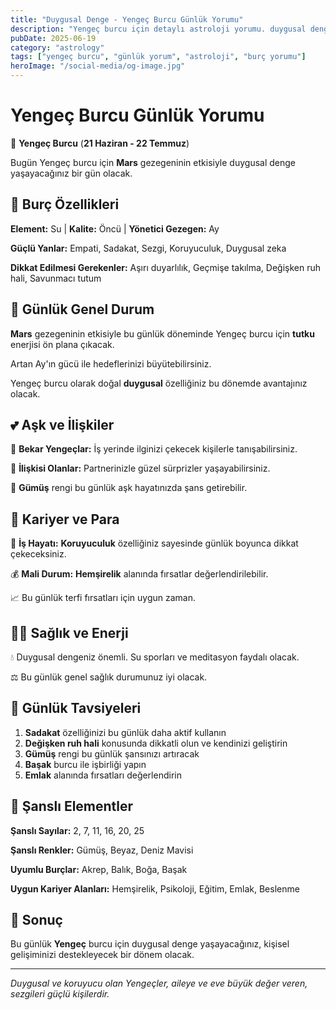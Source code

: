 ```yaml
---
title: "Duygusal Denge - Yengeç Burcu Günlük Yorumu"
description: "Yengeç burcu için detaylı astroloji yorumu. duygusal denge konusunda rehberlik."
pubDate: 2025-06-19
category: "astrology"
tags: ["yengeç burcu", "günlük yorum", "astroloji", "burç yorumu"]
heroImage: "/social-media/og-image.jpg"
---
```


# Yengeç Burcu Günlük Yorumu

🦀 **Yengeç Burcu** (**21 Haziran - 22 Temmuz**)

Bugün Yengeç burcu için **Mars** gezegeninin etkisiyle duygusal denge yaşayacağınız bir gün olacak.

## 🌟 Burç Özellikleri

**Element:** Su | **Kalite:** Öncü | **Yönetici Gezegen:** Ay

**Güçlü Yanlar:** Empati, Sadakat, Sezgi, Koruyuculuk, Duygusal zeka

**Dikkat Edilmesi Gerekenler:** Aşırı duyarlılık, Geçmişe takılma, Değişken ruh hali, Savunmacı tutum

## 💫 Günlük Genel Durum

**Mars** gezegeninin etkisiyle bu günlük döneminde Yengeç burcu için **tutku** enerjisi ön plana çıkacak.

Artan Ay'ın gücü ile hedeflerinizi büyütebilirsiniz.

Yengeç burcu olarak doğal **duygusal** özelliğiniz bu dönemde avantajınız olacak.

## 💕 Aşk ve İlişkiler

💖 **Bekar Yengeçlar:** İş yerinde ilginizi çekecek kişilerle tanışabilirsiniz.

💑 **İlişkisi Olanlar:** Partnerinizle güzel sürprizler yaşayabilirsiniz.

🌹 **Gümüş** rengi bu günlük aşk hayatınızda şans getirebilir.

## 💼 Kariyer ve Para

🚀 **İş Hayatı:** **Koruyuculuk** özelliğiniz sayesinde günlük boyunca dikkat çekeceksiniz.

💰 **Mali Durum:** **Hemşirelik** alanında fırsatlar değerlendirilebilir.

📈 Bu günlük terfi fırsatları için uygun zaman.

## 🏃‍♀️ Sağlık ve Enerji

💧 Duygusal dengeniz önemli. Su sporları ve meditasyon faydalı olacak.

⚖️ Bu günlük genel sağlık durumunuz iyi olacak.

## 🎯 Günlük Tavsiyeleri

1. **Sadakat** özelliğinizi bu günlük daha aktif kullanın
2. **Değişken ruh hali** konusunda dikkatli olun ve kendinizi geliştirin
3. **Gümüş** rengi bu günlük şansınızı artıracak
4. **Başak** burcu ile işbirliği yapın
5. **Emlak** alanında fırsatları değerlendirin

## 🔮 Şanslı Elementler

**Şanslı Sayılar:** 2, 7, 11, 16, 20, 25

**Şanslı Renkler:** Gümüş, Beyaz, Deniz Mavisi

**Uyumlu Burçlar:** Akrep, Balık, Boğa, Başak

**Uygun Kariyer Alanları:** Hemşirelik, Psikoloji, Eğitim, Emlak, Beslenme

## 💫 Sonuç

Bu günlük **Yengeç** burcu için duygusal denge yaşayacağınız, kişisel gelişiminizi destekleyecek bir dönem olacak.

---

*Duygusal ve koruyucu olan Yengeçler, aileye ve eve büyük değer veren, sezgileri güçlü kişilerdir.*

